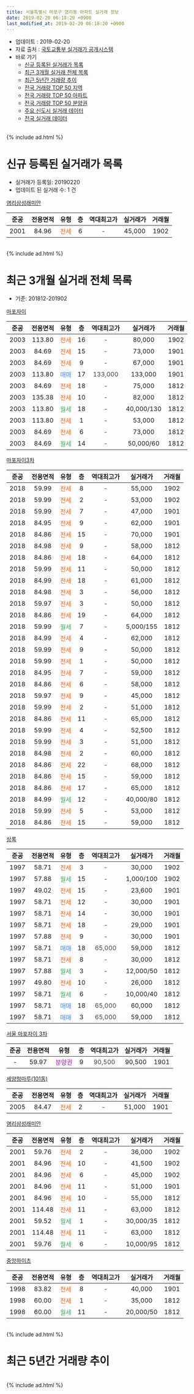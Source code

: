 ```yaml
---
title: 서울특별시 마포구 염리동 아파트 실거래 정보
date: 2019-02-20 06:18:20 +0900
last_modified_at: 2019-02-20 06:18:20 +0900
---
```


* 업데이트 : 2019-02-20
* 자료 출처 : [국토교통부 실거래가 공개시스템](http://rt.molit.go.kr)
* 바로 가기
    * [신규 등록된 실거래가 목록](#신규-등록된-실거래가-목록)
    * [최근 3개월 실거래 전체 목록](#최근-3개월-실거래-전체-목록)
    * [최근 5년간 거래량 추이](#최근-5년간-거래량-추이)
    * [전국 거래량 TOP 50 지역](https://inasie.github.io/apt-trade-info/최근-3개월-전국에서-가장-거래가-많이-발생한-지역)
    * [전국 거래량 TOP 50 아파트](https://inasie.github.io/apt-trade-info/최근-3개월-전국에서-가장-거래가-많이-발생한-아파트)
    * [전국 거래량 TOP 50 분양권](https://inasie.github.io/apt-trade-info/최근-3개월-전국에서-가장-거래가-많이-발생한-분양권)
    * [주요 신도시 실거래 데이터](https://inasie.github.io/apt-trade-info/주요-신도시)
    * [전국 실거래 데이터](https://inasie.github.io/apt-trade-info/전국)
<br>
{% include ad.html %}
<br>

# 신규 등록된 실거래가 목록
* 실거래가 등록일: 20190220
* 업데이트 된 실거래 수: 1 건


[염리삼성래미안](https://search.naver.com/search.naver?query=%EC%84%9C%EC%9A%B8%ED%8A%B9%EB%B3%84%EC%8B%9C+%EB%A7%88%ED%8F%AC%EA%B5%AC+%EC%97%BC%EB%A6%AC%EB%8F%99+%EC%97%BC%EB%A6%AC%EC%82%BC%EC%84%B1%EB%9E%98%EB%AF%B8%EC%95%88)

|준공|전용면적|유형|층|역대최고가|실거래가|거래월|
|:---:|:---:|:---:|:---:|:---:|:---:|:---:|
|2001|84.96|<span style="color:#ff5a00">전세</span>|6|<span style="color:#444444">-</span>|45,000|1902|


<br>
{% include ad.html %}
<br>

# 최근 3개월 실거래 전체 목록
* 기준: 201812-201902


[마포자이](https://search.naver.com/search.naver?query=%EC%84%9C%EC%9A%B8%ED%8A%B9%EB%B3%84%EC%8B%9C+%EB%A7%88%ED%8F%AC%EA%B5%AC+%EC%97%BC%EB%A6%AC%EB%8F%99+%EB%A7%88%ED%8F%AC%EC%9E%90%EC%9D%B4)

|준공|전용면적|유형|층|역대최고가|실거래가|거래월|
|:---:|:---:|:---:|:---:|:---:|:---:|:---:|
|2003|113.80|<span style="color:#ff5a00">전세</span>|16|<span style="color:#444444">-</span>|80,000|1902|
|2003|84.69|<span style="color:#ff5a00">전세</span>|15|<span style="color:#444444">-</span>|73,000|1901|
|2003|84.69|<span style="color:#ff5a00">전세</span>|9|<span style="color:#444444">-</span>|67,000|1901|
|2003|113.80|<span style="color:#4285f3">매매</span>|17|<span style="color:#444444">133,000</span>|133,000|1901|
|2003|84.69|<span style="color:#ff5a00">전세</span>|18|<span style="color:#444444">-</span>|75,000|1812|
|2003|135.38|<span style="color:#ff5a00">전세</span>|10|<span style="color:#444444">-</span>|82,000|1812|
|2003|113.80|<span style="color:#34a853">월세</span>|18|<span style="color:#444444">-</span>|40,000/130|1812|
|2003|113.80|<span style="color:#ff5a00">전세</span>|1|<span style="color:#444444">-</span>|53,000|1812|
|2003|84.69|<span style="color:#ff5a00">전세</span>|6|<span style="color:#444444">-</span>|73,000|1812|
|2003|84.69|<span style="color:#34a853">월세</span>|14|<span style="color:#444444">-</span>|50,000/60|1812|

[마포자이3차](https://search.naver.com/search.naver?query=%EC%84%9C%EC%9A%B8%ED%8A%B9%EB%B3%84%EC%8B%9C+%EB%A7%88%ED%8F%AC%EA%B5%AC+%EC%97%BC%EB%A6%AC%EB%8F%99+%EB%A7%88%ED%8F%AC%EC%9E%90%EC%9D%B43%EC%B0%A8)

|준공|전용면적|유형|층|역대최고가|실거래가|거래월|
|:---:|:---:|:---:|:---:|:---:|:---:|:---:|
|2018|59.99|<span style="color:#ff5a00">전세</span>|8|<span style="color:#444444">-</span>|55,000|1902|
|2018|59.99|<span style="color:#ff5a00">전세</span>|2|<span style="color:#444444">-</span>|53,000|1902|
|2018|59.99|<span style="color:#ff5a00">전세</span>|7|<span style="color:#444444">-</span>|47,000|1901|
|2018|84.95|<span style="color:#ff5a00">전세</span>|9|<span style="color:#444444">-</span>|62,000|1901|
|2018|84.86|<span style="color:#ff5a00">전세</span>|15|<span style="color:#444444">-</span>|70,000|1901|
|2018|84.98|<span style="color:#ff5a00">전세</span>|9|<span style="color:#444444">-</span>|58,000|1812|
|2018|84.86|<span style="color:#ff5a00">전세</span>|18|<span style="color:#444444">-</span>|64,000|1812|
|2018|59.99|<span style="color:#ff5a00">전세</span>|11|<span style="color:#444444">-</span>|50,000|1812|
|2018|84.99|<span style="color:#ff5a00">전세</span>|18|<span style="color:#444444">-</span>|61,000|1812|
|2018|84.98|<span style="color:#ff5a00">전세</span>|3|<span style="color:#444444">-</span>|56,000|1812|
|2018|59.97|<span style="color:#ff5a00">전세</span>|3|<span style="color:#444444">-</span>|50,000|1812|
|2018|84.86|<span style="color:#ff5a00">전세</span>|19|<span style="color:#444444">-</span>|64,000|1812|
|2018|59.99|<span style="color:#34a853">월세</span>|7|<span style="color:#444444">-</span>|5,000/155|1812|
|2018|84.99|<span style="color:#ff5a00">전세</span>|4|<span style="color:#444444">-</span>|62,000|1812|
|2018|59.99|<span style="color:#ff5a00">전세</span>|9|<span style="color:#444444">-</span>|50,000|1812|
|2018|59.99|<span style="color:#ff5a00">전세</span>|1|<span style="color:#444444">-</span>|50,000|1812|
|2018|84.95|<span style="color:#ff5a00">전세</span>|7|<span style="color:#444444">-</span>|59,000|1812|
|2018|84.86|<span style="color:#ff5a00">전세</span>|6|<span style="color:#444444">-</span>|58,000|1812|
|2018|59.97|<span style="color:#ff5a00">전세</span>|9|<span style="color:#444444">-</span>|45,000|1812|
|2018|59.99|<span style="color:#ff5a00">전세</span>|2|<span style="color:#444444">-</span>|51,000|1812|
|2018|84.86|<span style="color:#ff5a00">전세</span>|11|<span style="color:#444444">-</span>|65,000|1812|
|2018|59.99|<span style="color:#ff5a00">전세</span>|4|<span style="color:#444444">-</span>|52,500|1812|
|2018|59.99|<span style="color:#ff5a00">전세</span>|3|<span style="color:#444444">-</span>|51,000|1812|
|2018|84.98|<span style="color:#ff5a00">전세</span>|2|<span style="color:#444444">-</span>|60,000|1812|
|2018|84.86|<span style="color:#ff5a00">전세</span>|22|<span style="color:#444444">-</span>|68,000|1812|
|2018|84.86|<span style="color:#ff5a00">전세</span>|15|<span style="color:#444444">-</span>|59,000|1812|
|2018|84.86|<span style="color:#ff5a00">전세</span>|17|<span style="color:#444444">-</span>|65,000|1812|
|2018|84.99|<span style="color:#34a853">월세</span>|12|<span style="color:#444444">-</span>|40,000/80|1812|
|2018|59.99|<span style="color:#ff5a00">전세</span>|5|<span style="color:#444444">-</span>|53,000|1812|
|2018|84.86|<span style="color:#ff5a00">전세</span>|15|<span style="color:#444444">-</span>|59,000|1812|

[상록](https://search.naver.com/search.naver?query=%EC%84%9C%EC%9A%B8%ED%8A%B9%EB%B3%84%EC%8B%9C+%EB%A7%88%ED%8F%AC%EA%B5%AC+%EC%97%BC%EB%A6%AC%EB%8F%99+%EC%83%81%EB%A1%9D)

|준공|전용면적|유형|층|역대최고가|실거래가|거래월|
|:---:|:---:|:---:|:---:|:---:|:---:|:---:|
|1997|58.71|<span style="color:#ff5a00">전세</span>|3|<span style="color:#444444">-</span>|30,000|1902|
|1997|57.88|<span style="color:#34a853">월세</span>|15|<span style="color:#444444">-</span>|1,000/100|1902|
|1997|49.02|<span style="color:#ff5a00">전세</span>|15|<span style="color:#444444">-</span>|23,600|1901|
|1997|58.71|<span style="color:#ff5a00">전세</span>|12|<span style="color:#444444">-</span>|30,000|1901|
|1997|58.71|<span style="color:#ff5a00">전세</span>|14|<span style="color:#444444">-</span>|30,000|1901|
|1997|58.71|<span style="color:#ff5a00">전세</span>|18|<span style="color:#444444">-</span>|29,000|1901|
|1997|57.88|<span style="color:#ff5a00">전세</span>|9|<span style="color:#444444">-</span>|30,000|1901|
|1997|58.71|<span style="color:#4285f3">매매</span>|18|<span style="color:#444444">65,000</span>|59,000|1812|
|1997|58.71|<span style="color:#ff5a00">전세</span>|8|<span style="color:#444444">-</span>|30,000|1812|
|1997|57.88|<span style="color:#34a853">월세</span>|3|<span style="color:#444444">-</span>|12,000/50|1812|
|1997|49.80|<span style="color:#ff5a00">전세</span>|10|<span style="color:#444444">-</span>|26,000|1812|
|1997|58.71|<span style="color:#34a853">월세</span>|6|<span style="color:#444444">-</span>|10,000/40|1812|
|1997|58.71|<span style="color:#4285f3">매매</span>|18|<span style="color:#444444">65,000</span>|60,000|1812|
|1997|58.71|<span style="color:#4285f3">매매</span>|3|<span style="color:#444444">65,000</span>|59,000|1812|


<script async src="//pagead2.googlesyndication.com/pagead/js/adsbygoogle.js"></script>
<!-- 기본 -->
<ins class="adsbygoogle"
     style="display:block"
     data-ad-client="ca-pub-2446590836940007"
     data-ad-slot="1659523306"
     data-ad-format="auto"
     data-full-width-responsive="true"></ins>
<script>
(adsbygoogle = window.adsbygoogle || []).push({});
</script>


[서울 마포자이 3차](https://search.naver.com/search.naver?query=%EC%84%9C%EC%9A%B8%ED%8A%B9%EB%B3%84%EC%8B%9C+%EB%A7%88%ED%8F%AC%EA%B5%AC+%EC%97%BC%EB%A6%AC%EB%8F%99+%EC%84%9C%EC%9A%B8+%EB%A7%88%ED%8F%AC%EC%9E%90%EC%9D%B4+3%EC%B0%A8)

|준공|전용면적|유형|층|역대최고가|실거래가|거래월|
|:---:|:---:|:---:|:---:|:---:|:---:|:---:|
|-|59.97|<span style="color:#9C11A5">분양권</span>|9|<span style="color:#444444">90,500</span>|90,500|1901|

[세양청마루(101동)](https://search.naver.com/search.naver?query=%EC%84%9C%EC%9A%B8%ED%8A%B9%EB%B3%84%EC%8B%9C+%EB%A7%88%ED%8F%AC%EA%B5%AC+%EC%97%BC%EB%A6%AC%EB%8F%99+%EC%84%B8%EC%96%91%EC%B2%AD%EB%A7%88%EB%A3%A8%28101%EB%8F%99%29)

|준공|전용면적|유형|층|역대최고가|실거래가|거래월|
|:---:|:---:|:---:|:---:|:---:|:---:|:---:|
|2005|84.47|<span style="color:#ff5a00">전세</span>|2|<span style="color:#444444">-</span>|51,000|1901|

[염리삼성래미안](https://search.naver.com/search.naver?query=%EC%84%9C%EC%9A%B8%ED%8A%B9%EB%B3%84%EC%8B%9C+%EB%A7%88%ED%8F%AC%EA%B5%AC+%EC%97%BC%EB%A6%AC%EB%8F%99+%EC%97%BC%EB%A6%AC%EC%82%BC%EC%84%B1%EB%9E%98%EB%AF%B8%EC%95%88)

|준공|전용면적|유형|층|역대최고가|실거래가|거래월|
|:---:|:---:|:---:|:---:|:---:|:---:|:---:|
|2001|59.76|<span style="color:#ff5a00">전세</span>|2|<span style="color:#444444">-</span>|36,000|1902|
|2001|84.96|<span style="color:#ff5a00">전세</span>|10|<span style="color:#444444">-</span>|41,500|1902|
|2001|84.96|<span style="color:#ff5a00">전세</span>|6|<span style="color:#444444">-</span>|45,000|1902|
|2001|84.96|<span style="color:#ff5a00">전세</span>|11|<span style="color:#444444">-</span>|51,000|1901|
|2001|84.96|<span style="color:#ff5a00">전세</span>|10|<span style="color:#444444">-</span>|55,000|1812|
|2001|114.48|<span style="color:#ff5a00">전세</span>|11|<span style="color:#444444">-</span>|63,000|1812|
|2001|59.52|<span style="color:#34a853">월세</span>|1|<span style="color:#444444">-</span>|30,000/35|1812|
|2001|114.48|<span style="color:#ff5a00">전세</span>|11|<span style="color:#444444">-</span>|63,000|1812|
|2001|59.76|<span style="color:#34a853">월세</span>|6|<span style="color:#444444">-</span>|10,000/95|1812|

[중앙하이츠](https://search.naver.com/search.naver?query=%EC%84%9C%EC%9A%B8%ED%8A%B9%EB%B3%84%EC%8B%9C+%EB%A7%88%ED%8F%AC%EA%B5%AC+%EC%97%BC%EB%A6%AC%EB%8F%99+%EC%A4%91%EC%95%99%ED%95%98%EC%9D%B4%EC%B8%A0)

|준공|전용면적|유형|층|역대최고가|실거래가|거래월|
|:---:|:---:|:---:|:---:|:---:|:---:|:---:|
|1998|83.82|<span style="color:#ff5a00">전세</span>|8|<span style="color:#444444">-</span>|40,000|1901|
|1998|60.00|<span style="color:#ff5a00">전세</span>|1|<span style="color:#444444">-</span>|35,000|1812|
|1998|60.00|<span style="color:#34a853">월세</span>|11|<span style="color:#444444">-</span>|20,000/50|1812|


<br>
{% include ad.html %}
<br>

# 최근 5년간 거래량 추이


<div style="width:100%;">
    <canvas id="deal_progress" height="200"></canvas>
</div>

<script>
new Chart(document.getElementById("deal_progress"), {
    type: 'line',
    data: {
        labels: ['201402','201403','201404','201405','201406','201407','201408','201409','201410','201411','201412','201501','201502','201503','201504','201505','201506','201507','201508','201509','201510','201511','201512','201601','201602','201603','201604','201605','201606','201607','201608','201609','201610','201611','201612','201701','201702','201703','201704','201705','201706','201707','201708','201709','201710','201711','201712','201801','201802','201803','201804','201805','201806','201807','201808','201809','201810','201811','201812','201901','201902'],
        datasets: [{
            label: '매매',
            pointRadius: 1,
            data: [16, 16, 4, 3, 4, 13, 16, 17, 15, 7, 14, 26, 11, 31, 14, 13, 14, 16, 14, 10, 19, 15, 8, 9, 10, 9, 20, 12, 20, 10, 7, 15, 11, 11, 11, 10, 12, 16, 11, 12, 19, 10, 10, 9, 6, 14, 13, 20, 23, 13, 12, 9, 11, 32, 26, 11, 2, 1, 3, 2, 0],
            borderColor: "rgba(255, 201, 14, 1)",
            backgroundColor: "rgba(255, 201, 14, 0.5)",
            fill: false,
            lineTension: 0
        },{
            label: '전월세',
            pointRadius: 1,
            data: [25, 22, 12, 17, 10, 18, 12, 18, 18, 12, 24, 25, 25, 23, 15, 21, 8, 7, 12, 12, 10, 18, 21, 16, 21, 13, 13, 9, 17, 18, 18, 22, 18, 22, 20, 13, 20, 17, 17, 14, 12, 13, 10, 16, 18, 17, 22, 19, 21, 23, 13, 21, 8, 26, 37, 42, 46, 53, 42, 13, 8],
            borderColor: "rgba(0, 141, 185, 1)",
            backgroundColor: "rgba(0, 141, 185, 0.5)",
            fill: false,
            lineTension: 0
        }
        ]
    },
    options: {
        responsive: true,
        title: {
            display: false
        },
        tooltips: {
            mode: 'index',
            intersect: false
        },
        hover: {
            mode: 'nearest',
            intersect: true
        },
        scales: {
            xAxes: [{
                display: true,
                scaleLabel: {
                    display: true,
                    labelString: '년/월'
                }
            }],
            yAxes: [{
                display: true,
                ticks: {
                    suggestedMin: 0,
                },
                scaleLabel: {
                    display: true,
                    labelString: '실거래 수'
                }
            }]
        }
    }
});

</script>


<br>
{% include ad.html %}
<br>

